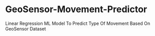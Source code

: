 # GeoSensor-Movement-Predictor
Linear Regression ML Model To Predict Type Of Movement Based On GeoSensor Dataset
